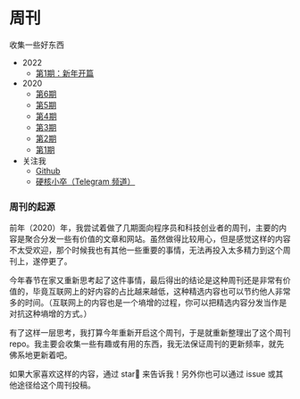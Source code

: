 
# 周刊

收集一些好东西

-  2022
    -  [第1期：新年开篇](https://github.com/jacksonwuu/weekly/blob/main/2022/第1期：新年开篇.md)
-  2020
    -  [第6期](https://github.com/jacksonwuu/weekly/blob/main/2020/第6期.md)
    -  [第5期](https://github.com/jacksonwuu/weekly/blob/main/2020/第5期.md)
    -  [第4期](https://github.com/jacksonwuu/weekly/blob/main/2020/第4期.md)
    -  [第3期](https://github.com/jacksonwuu/weekly/blob/main/2020/第3期.md)
    -  [第2期](https://github.com/jacksonwuu/weekly/blob/main/2020/第2期.md)
    -  [第1期](https://github.com/jacksonwuu/weekly/blob/main/2020/第1期.md)
-  关注我
    -  [Github](https://github.com/jacksonwuu)
    -  [硬核小卒（Telegram 频道）](https://t.me/yinghexiaozu)

### 周刊的起源

前年（2020）年，我尝试着做了几期面向程序员和科技创业者的周刊，主要的内容是聚合分发一些有价值的文章和网站。虽然做得比较用心，但是感觉这样的内容不太受欢迎，那个时候我也有其他一些重要的事情，无法再投入太多精力到这个周刊上，遂停更了。

今年春节在家又重新思考起了这件事情，最后得出的结论是这种周刊还是非常有价值的，毕竟互联网上的好内容的占比越来越低，这种精选内容也可以节约他人非常多的时间。（互联网上的内容也是一个墒增的过程，你可以把精选内容分发当作是对抗这种墒增的方式。）

有了这样一层思考，我打算今年重新开启这个周刊，于是就重新整理出了这个周刊 repo。我主要会收集一些有趣或有用的东西，我无法保证周刊的更新频率，就先佛系地更新着吧。

如果大家喜欢这样的内容，通过 star🌟 来告诉我！另外你也可以通过 issue 或其他途径给这个周刊投稿。
